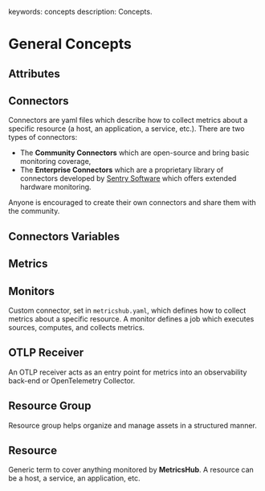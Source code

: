 keywords: concepts
description: Concepts.

# General Concepts

## Attributes
<!--Previously called extraMetrics-->

## Connectors

Connectors are yaml files which describe how to collect metrics about a specific resource (a host, an application, a service, etc.). There are two types of connectors:

* The **Community Connectors** which are open-source and bring basic monitoring coverage,
* The **Enterprise Connectors** which are a proprietary library of connectors developed by [Sentry Software](https://sentrysoftware.com) which offers extended hardware monitoring.

Anyone is encouraged to create their own connectors and share them with the community.

## Connectors Variables

## Metrics

## Monitors

Custom connector, set in `metricshub.yaml`, which defines how to collect metrics about a specific resource. A monitor defines a job which executes sources, computes, and collects metrics.

## OTLP Receiver

An OTLP receiver acts as an entry point for metrics into an observability back-end or OpenTelemetry Collector.

## Resource Group

Resource group helps organize and manage assets in a structured manner.

## Resource

Generic term to cover anything monitored by **MetricsHub**. A resource can be a host, a service, an application, etc.
